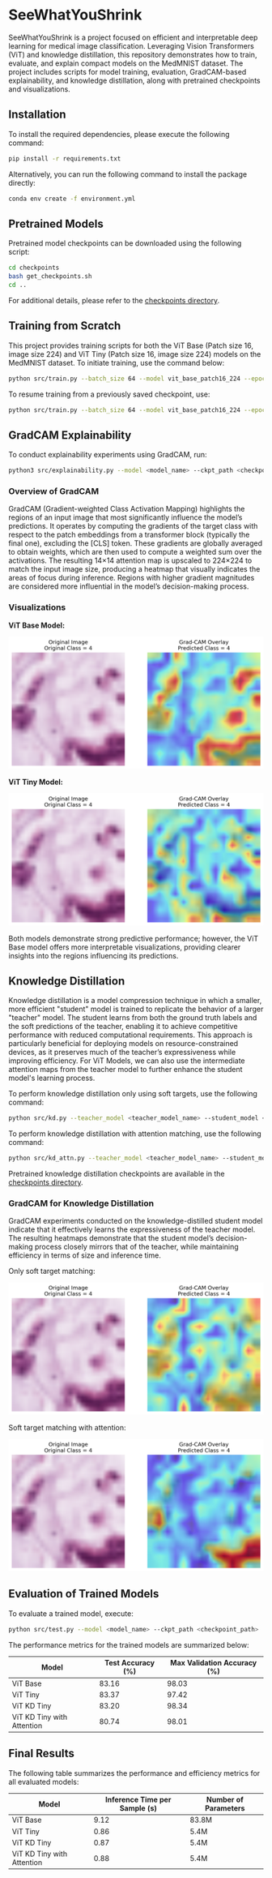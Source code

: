 # SeeWhatYouShrink

SeeWhatYouShrink is a project focused on efficient and interpretable deep learning for medical image classification. Leveraging Vision Transformers (ViT) and knowledge distillation, this repository demonstrates how to train, evaluate, and explain compact models on the MedMNIST dataset. The project includes scripts for model training, evaluation, GradCAM-based explainability, and knowledge distillation, along with pretrained checkpoints and visualizations.

## Installation

To install the required dependencies, please execute the following command:

```bash
pip install -r requirements.txt
```

Alternatively, you can run the following command to install the package directly:

```bash
conda env create -f environment.yml
```

## Pretrained Models

Pretrained model checkpoints can be downloaded using the following script:

```bash
cd checkpoints
bash get_checkpoints.sh
cd ..
```

For additional details, please refer to the [checkpoints directory](./checkpoints).

## Training from Scratch

This project provides training scripts for both the ViT Base (Patch size 16, image size 224) and ViT Tiny (Patch size 16, image size 224) models on the MedMNIST dataset. To initiate training, use the command below:

```bash
python src/train.py --batch_size 64 --model vit_base_patch16_224 --epochs 30 --save_path vit_base_best.pth --lr 1e-5
```

To resume training from a previously saved checkpoint, use:

```bash
python src/train.py --batch_size 64 --model vit_base_patch16_224 --epochs 30 --save_path vit_base_best.pth --lr 1e-5 --resume
```

## GradCAM Explainability

To conduct explainability experiments using GradCAM, run:

```bash
python3 src/explainability.py --model <model_name> --ckpt_path <checkpoint_path> --save_path <save_path>
```

### Overview of GradCAM

GradCAM (Gradient-weighted Class Activation Mapping) highlights the regions of an input image that most significantly influence the model’s predictions. It operates by computing the gradients of the target class with respect to the patch embeddings from a transformer block (typically the final one), excluding the [CLS] token. These gradients are globally averaged to obtain weights, which are then used to compute a weighted sum over the activations. The resulting 14×14 attention map is upscaled to 224×224 to match the input image size, producing a heatmap that visually indicates the areas of focus during inference. Regions with higher gradient magnitudes are considered more influential in the model’s decision-making process.

### Visualizations

**ViT Base Model:**

![ViT Base GradCAM Example](gradcam_plots/gradcam_overlay_base.png)

**ViT Tiny Model:**

![ViT Tiny GradCAM Example](gradcam_plots/gradcam_overlay_tiny.png)

Both models demonstrate strong predictive performance; however, the ViT Base model offers more interpretable visualizations, providing clearer insights into the regions influencing its predictions.

## Knowledge Distillation

Knowledge distillation is a model compression technique in which a smaller, more efficient "student" model is trained to replicate the behavior of a larger "teacher" model. The student learns from both the ground truth labels and the soft predictions of the teacher, enabling it to achieve competitive performance with reduced computational requirements. This approach is particularly beneficial for deploying models on resource-constrained devices, as it preserves much of the teacher’s expressiveness while improving efficiency. For ViT Models, we can also use the intermediate attention maps from the teacher model to further enhance the student model's learning process.

To perform knowledge distillation only using soft targets, use the following command:

```bash
python src/kd.py --teacher_model <teacher_model_name> --student_model <student_model_name> --ckpt_path <checkpoint_path> --save_path <save_path> --epochs 30 --batch_size 64 --lr 1e-5
```

To perform knowledge distillation with attention matching, use the following command:

```bash
python src/kd_attn.py --teacher_model <teacher_model_name> --student_model <student_model_name> --ckpt_path <checkpoint_path> --save_path <save_path> --epochs 30 --batch_size 64 --lr 1e-5
```

Pretrained knowledge distillation checkpoints are available in the [checkpoints directory](./checkpoints).

### GradCAM for Knowledge Distillation

GradCAM experiments conducted on the knowledge-distilled student model indicate that it effectively learns the expressiveness of the teacher model. The resulting heatmaps demonstrate that the student model’s decision-making process closely mirrors that of the teacher, while maintaining efficiency in terms of size and inference time.

Only soft target matching:

![ViT KD Tiny GradCAM Example](gradcam_plots/gradcam_overlay_kd_tiny.png)

Soft target matching with attention:

![ViT KD Tiny with Attention GradCAM Example](gradcam_plots/gradcam_overlay_kd_attn_tiny.png)

## Evaluation of Trained Models

To evaluate a trained model, execute:

```bash
python src/test.py --model <model_name> --ckpt_path <checkpoint_path>
```

The performance metrics for the trained models are summarized below:

| Model      | Test Accuracy (%) | Max Validation Accuracy (%) |
|------------|------------------|----------------------------|
| ViT Base   | 83.16            | 98.03                      |
| ViT Tiny   | 83.37            | 97.42                      |
| ViT KD Tiny  | 83.20            | 98.34                      |
| ViT KD Tiny with Attention | 80.74            | 98.01        |                    

## Final Results

The following table summarizes the performance and efficiency metrics for all evaluated models:

| Model        | Inference Time per Sample (s) | Number of Parameters |
|--------------|-------------------------------|----------------|
| ViT Base     | 9.12                          | 83.8M          | 
| ViT Tiny     | 0.86                          | 5.4M           | 
| ViT KD Tiny  | 0.87                          | 5.4M           |
| ViT KD Tiny with Attention  | 0.88           | 5.4M           |

